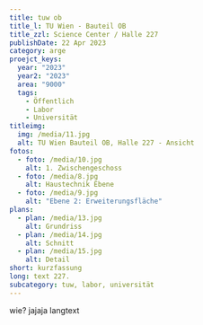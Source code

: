 ```yaml
---
title: tuw ob
title_l: TU Wien - Bauteil OB
title_zzl: Science Center / Halle 227
publishDate: 22 Apr 2023
category: arge
proejct_keys:
  year: "2023"
  year2: "2023"
  area: "9000"
  tags:
    - Öffentlich
    - Labor
    - Universität
titleimg:
  img: /media/11.jpg
  alt: TU Wien Bauteil OB, Halle 227 - Ansicht
fotos:
  - foto: /media/10.jpg
    alt: 1. Zwischengeschoss
  - foto: /media/8.jpg
    alt: Haustechnik Ebene
  - foto: /media/9.jpg
    alt: "Ebene 2: Erweiterungsfläche"
plans:
  - plan: /media/13.jpg
    alt: Grundriss
  - plan: /media/14.jpg
    alt: Schnitt
  - plan: /media/15.jpg
    alt: Detail
short: kurzfassung
long: text 227.
subcategory: tuw, labor, universität
---
```

wie? jajaja langtext